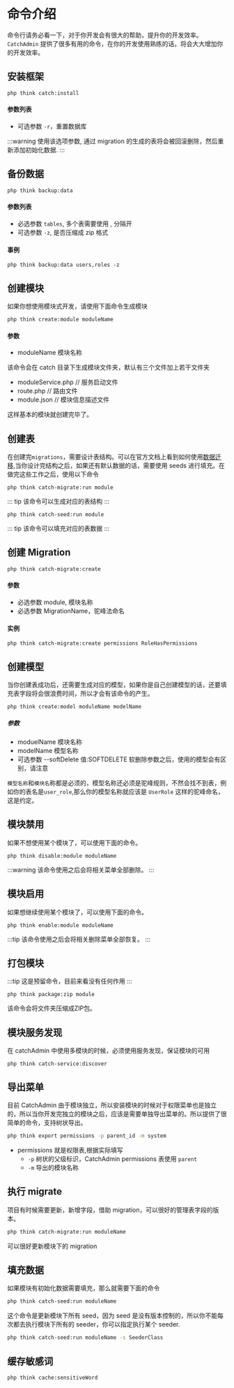 # 命令介绍
命令行请务必看一下，对于你开发会有很大的帮助，提升你的开发效率。`CatchAdmin` 提供了很多有用的命令，在你的开发使用熟练的话，将会大大增加你的开发效率。

## 安装框架
```
php think catch:install
```
#### 参数列表
  - 可选参数 `-r`，重置数据库

:::warning
  使用该选项参数, 通过 migration 的生成的表将会被回滚删除，然后重新添加初始化数据.
:::

## 备份数据
```
php think backup:data
```
#### 参数列表
- 必选参数 `tables`, 多个表需要使用 , 分隔开
- 可选参数 `-z`, 是否压缩成 zip 格式

#### 事例
```
php think backup:data users,roles -z
```

## 创建模块
如果你想使用模块式开发，请使用下面命令生成模块
```
php think create:module moduleName
```
#### 参数
- moduleName 模块名称

该命令会在 catch 目录下生成模块文件夹，默认有三个文件加上若干文件夹
- moduleService.php  // 服务启动文件
- route.php // 路由文件
- module.json  // 模块信息描述文件

这样基本的模块就创建完毕了。

## 创建表
在创建完`migrations`，需要设计表结构。可以在官方文档上看到如何使用[数据迁移](https://www.kancloud.cn/manual/thinkphp6_0/1118028),当你设计完结构之后，如果还有默认数据的话，需要使用 seeds 进行填充。在做完这些工作之后，使用以下命令
```
php think catch-migrate:run module
```
::: tip
该命令可以生成对应的表结构
:::

```
php think catch-seed:run module
```
::: tip
该命令可以填充对应的表数据
:::

## 创建 Migration
```
php think catch-migrate:create
```
#### 参数
  - 必选参数 module, 模块名称
  - 必选参数 MigrationName，驼峰法命名

#### 实例
```
php think catch-migrate:create permissions RoleHasPermissions
```

## 创建模型
当你创建表成功后，还需要生成对应的模型，如果你是自己创建模型的话，还要填充表字段将会很浪费时间，所以才会有该命令的产生。
```
php think create:model moduleName modelName
```
##### 参数
  - moduelName 模块名称
  - modelName 模型名称
  - 可选参数 --softDelete 值:SOFTDELETE 软删除参数之后，使用的模型会有区别，请注意
  
`模型名称`和`模块名`称都是必须的，模型名称还必须是驼峰规则，不然会找不到表，例如你的表名是`user_role`,那么你的模型名称就应该是 `UserRole` 这样的驼峰命名，这是约定。


## 模块禁用
如果不想使用某个模块了，可以使用下面的命令。
```
php think disable:module moduleName
```
:::warning
该命令使用之后会将相关菜单全部删除。
:::

## 模块启用
如果想继续使用某个模块了，可以使用下面的命令。
```
php think enable:module moduleName
```
:::tip
该命令使用之后会将相关删除菜单全部恢复。
:::

## 打包模块
:::tip
这是预留命令，目前来看没有任何作用
:::
```
php think package:zip module
```
该命令会将文件夹压缩成ZIP包。

## 模块服务发现
在 catchAdmin 中使用多模块的时候，必须使用服务发现，保证模块的可用
```
php think catch-service:discover
```

## 导出菜单
目前 CatchAdmin 由于模块独立，所以安装模块的时候对于权限菜单也是独立的，所以当你开发完独立的模块之后，应该是需要单独导出菜单的。所以提供了很简单的命令，支持树状导出。
```sh
php think export permissions -p parent_id -m system
```
- permissions 就是权限表,根据实际填写
   - `-p` 树状的父级标识，CatchAdmin permissions 表使用 `parent`
   - `-m` 导出的模块名称

## 执行 migrate
项目有时候需要更新，新增字段，借助 migration，可以很好的管理表字段的版本。
```sh
php think catch-migrate:run moduleName
```
可以很好更新模块下的 migration

## 填充数据
如果模块有初始化数据需要填充，那么就需要下面的命令
```sh
php think catch-seed:run moduleName
```
这个命令是更新模块下所有 seed，因为 seed 是没有版本控制的，所以你不能每次都去执行模块下所有的 seeder，你可以指定执行某个 seeder.
```sh
php think catch-seed:run moduleName -s SeederClass
```
## 缓存敏感词
```sh
php think cache:sensitiveWord
```